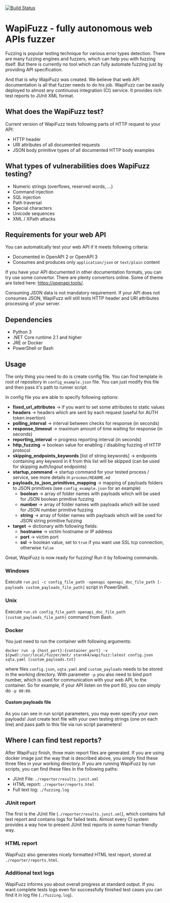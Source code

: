 [![Build Status](https://travis-ci.com/ysoftdevs/wapifuzz.svg?branch=master)](https://travis-ci.com/ysoftdevs/wapifuzz)

# WapiFuzz - fully autonomous web APIs fuzzer
Fuzzing is popular testing technique for various error types detection. There are many fuzzing engines and fuzzers, which can help you with fuzzing itself. But there is currently no tool which can fully automate fuzzing just by providing API specification.

And that is why WapiFuzz was created. We believe that web API documentation is all that fuzzer needs to do his job. WapiFuzz can be easily deployed to almost any continuous integration (CI) service. It provides rich test reports to JUnit XML format.

## What does the WapiFuzz test?
Current version of WapiFuzz tests following parts of HTTP request to your API:
- HTTP header
- URI attributes of all documented requests
- JSON body primitive types of all documented HTTP body examples

## What types of vulnerabilities does WapiFuzz testing?
- Numeric strings (overflows, reserved words, ...)
- Command injection
- SQL injection
- Path traversal
- Special characters
- Unicode sequences
- XML / XPath attacks

## Requirements for your web API
You can automatically test your web API if it meets following criteria:
- Documented in OpenAPI 2 or OpenAPI 3
- Consumes and produces only `application/json` or `text/plain` content

If you have your API documented in other documentation formats, you can try use some convertor.
There are plenty convertors online. Some of theme are listed here: https://openapi.tools/.

Consuming JSON data is not mandatory requirement. If your API does not consumes JSON, WapiFuzz will still tests HTTP header and URI attributes processing of your server.

## Dependencies
- Python 3
- .NET Core runtime 2.1 and higher
- JRE or Docker
- PowerShell or Bash

## Usage
The only thing you need to do is create config file. You can find template in root of repository in `config_example.json` file. You can just modify this file and then pass it's path to runner script.

In config file you are able to specify following options:
- **fixed_url_attributes** -> if you want to set some attributes to static values
- **headers** -> headers which are sent by each request (useful for AUTH token insertion)
- **polling_interval** -> interval between checks for response (in seconds)
- **response_timeout** -> maximum amount of time waiting for response (in seconds)
- **reporting_interval** -> progress reporting interval (in seconds)
- **http_fuzzing** -> boolean value for enabling / disabling fuzzing of HTTP protocol
- **skipping_endpoints_keywords** [list of string keywords] -> endpoints containing any keyword in it from this list will be skipped (can be used for skipping auth/logout endpoints)
- **startup_command** -> startup command for your tested process / service, see more details in `procmon/README.md`
- **payloads_to_json_primitives_mapping** -> mapping of payloads folders to JSON primitives (see `config_example.json` for an example)
  - **boolean** -> array of folder names with payloads which will be used for JSON boolean primitive fuzzing
  - **number** -> array of folder names with payloads which will be used for JSON number primitive fuzzing
  - **string** -> array of folder names with payloads which will be used for JSON string primitive fuzzing
- **target** -> dictionary with following fields:
  - **hostname** -> victim hostname or IP address
  - **port** -> victim port
  - **ssl** -> boolean value, set to `true` if you want use SSL tcp connection, otherwise `false`

Great, WapiFuzz is now ready for fuzzing! Run it by following commands.
### Windows
Execute `run.ps1 -c config_file_path -openapi openapi_doc_file_path [-payloads custom_payloads_file_path]` script in PowerShell.

### Unix
Execute `run.sh config_file_path openapi_doc_file_path [custom_payloads_file_path]` command from Bash.

### Docker
You just need to run the container with following arguments:

`docker run -p {host_port}:{container_port} -v $(pwd):/usr/local/fuzzer/mnt/ starek4/wapifuzz:latest config.json sqta.yaml [custom_payloads.txt]`

where files `config.json`, `sqta.yaml` and `custom_payloads` needs to be stored in the working directory.
With parameter `-p` you also need to bind port number, which is used for communication with your web API, to the container.
So for example, if your API listen on the port 80, you can simply do `-p 80:80`.

#### Custom payloads file
As you can see in run script parameters, you may even specify your own payloads! Just create text file with your own testing strings (one on each line) and pass path to this file via run script parameters!


## Where I can find test reports?
After WapiFuzz finish, three main report files are generated. If you are using docker image just the way that is described above, you simply find these three files in your working directory.
If you are running WapiFuzz by run scripts, you can find these files in the following paths:

- JUnit File: `./reporter/results.junit.xml`
- HTML report: `./reporter/reports.html`
- Full text log: `./fuzzing.log`

### JUnit report
The first is the JUnit file (`./reporter/results.junit.xml`), which contains full test report and contains logs for failed tests. Almost every CI system provides a way how to present JUnit test reports in some human friendly way.

### HTML report
WapiFuzz also generates nicely formatted HTML test report, stored at `./reporter/reports.html`.

### Additional text logs
WapiFuzz informs you about overall progress at standard output. If you want complete tests logs even
for successfully finished test cases you can find it in log file (`./fuzzing.log`).
